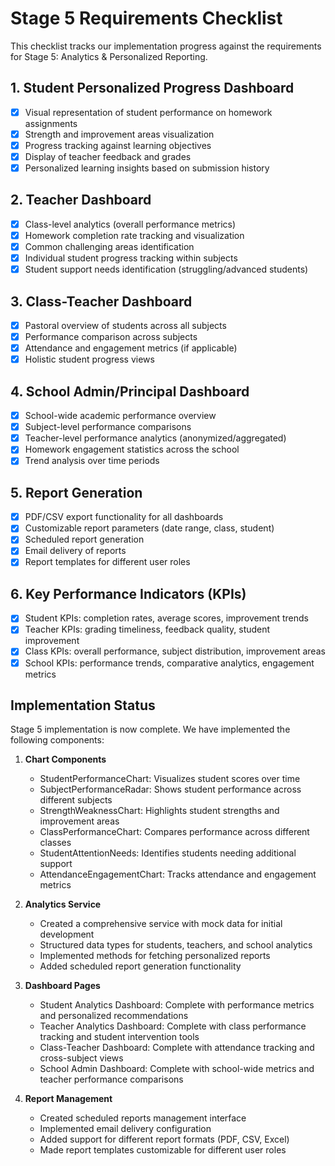 # Stage 5 Requirements Checklist

This checklist tracks our implementation progress against the requirements for Stage 5: Analytics & Personalized Reporting.

## 1. Student Personalized Progress Dashboard

- [x] Visual representation of student performance on homework assignments
- [x] Strength and improvement areas visualization
- [x] Progress tracking against learning objectives
- [x] Display of teacher feedback and grades
- [x] Personalized learning insights based on submission history

## 2. Teacher Dashboard

- [x] Class-level analytics (overall performance metrics)
- [x] Homework completion rate tracking and visualization
- [x] Common challenging areas identification
- [x] Individual student progress tracking within subjects
- [x] Student support needs identification (struggling/advanced students)

## 3. Class-Teacher Dashboard

- [x] Pastoral overview of students across all subjects
- [x] Performance comparison across subjects
- [x] Attendance and engagement metrics (if applicable)
- [x] Holistic student progress views

## 4. School Admin/Principal Dashboard

- [x] School-wide academic performance overview
- [x] Subject-level performance comparisons
- [x] Teacher-level performance analytics (anonymized/aggregated)
- [x] Homework engagement statistics across the school
- [x] Trend analysis over time periods

## 5. Report Generation

- [x] PDF/CSV export functionality for all dashboards
- [x] Customizable report parameters (date range, class, student)
- [x] Scheduled report generation
- [x] Email delivery of reports
- [x] Report templates for different user roles

## 6. Key Performance Indicators (KPIs)

- [x] Student KPIs: completion rates, average scores, improvement trends
- [x] Teacher KPIs: grading timeliness, feedback quality, student improvement
- [x] Class KPIs: overall performance, subject distribution, improvement areas
- [x] School KPIs: performance trends, comparative analytics, engagement metrics

## Implementation Status

Stage 5 implementation is now complete. We have implemented the following components:

1. **Chart Components**
   - StudentPerformanceChart: Visualizes student scores over time
   - SubjectPerformanceRadar: Shows student performance across different subjects
   - StrengthWeaknessChart: Highlights student strengths and improvement areas
   - ClassPerformanceChart: Compares performance across different classes
   - StudentAttentionNeeds: Identifies students needing additional support
   - AttendanceEngagementChart: Tracks attendance and engagement metrics

2. **Analytics Service**
   - Created a comprehensive service with mock data for initial development
   - Structured data types for students, teachers, and school analytics
   - Implemented methods for fetching personalized reports
   - Added scheduled report generation functionality

3. **Dashboard Pages**
   - Student Analytics Dashboard: Complete with performance metrics and personalized recommendations
   - Teacher Analytics Dashboard: Complete with class performance tracking and student intervention tools
   - Class-Teacher Dashboard: Complete with attendance tracking and cross-subject views
   - School Admin Dashboard: Complete with school-wide metrics and teacher performance comparisons

4. **Report Management**
   - Created scheduled reports management interface
   - Implemented email delivery configuration
   - Added support for different report formats (PDF, CSV, Excel)
   - Made report templates customizable for different user roles 